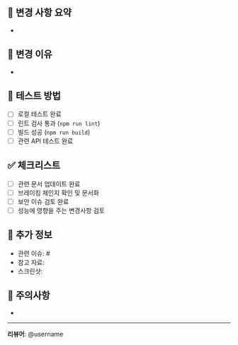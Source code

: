 ## 📝 변경 사항 요약
<!-- 이번 PR에서 변경된 내용을 간략히 설명해주세요 -->
- 

## 🎯 변경 이유
<!-- 왜 이런 변경이 필요했는지 설명해주세요 -->
- 

## 🧪 테스트 방법
<!-- 어떻게 테스트했는지 체크해주세요 -->
- [ ] 로컬 테스트 완료
- [ ] 린트 검사 통과 (`npm run lint`)
- [ ] 빌드 성공 (`npm run build`)
- [ ] 관련 API 테스트 완료

## ✅ 체크리스트
<!-- 해당사항에 체크해주세요 -->
- [ ] 관련 문서 업데이트 완료
- [ ] 브레이킹 체인지 확인 및 문서화
- [ ] 보안 이슈 검토 완료
- [ ] 성능에 영향을 주는 변경사항 검토

## 🔗 추가 정보
<!-- 필요시 작성해주세요 -->
- 관련 이슈: #
- 참고 자료: 
- 스크린샷: 

## 🚨 주의사항
<!-- 리뷰어가 특별히 확인해야 할 부분이 있다면 작성해주세요 -->
- 

---
**리뷰어**: @username <!-- 리뷰어를 지정해주세요 -->
